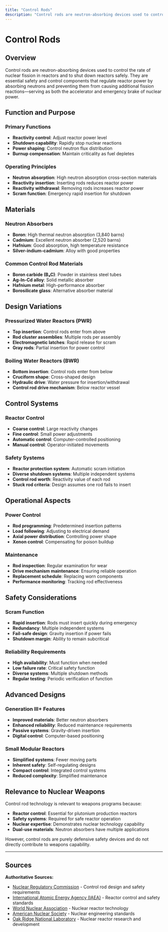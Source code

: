 ```yaml
---
title: "Control Rods"
description: "Control rods are neutron-absorbing devices used to control the rate of nuclear fission in reactors and to shut down reactors safely."
---
```


# Control Rods

## Overview

Control rods are neutron-absorbing devices used to control the rate of nuclear fission in reactors and to shut down reactors safely. They are essential safety and control components that regulate reactor power by absorbing neutrons and preventing them from causing additional fission reactions—serving as both the accelerator and emergency brake of nuclear power.

## Function and Purpose

### Primary Functions
- **Reactivity control**: Adjust reactor power level
- **Shutdown capability**: Rapidly stop nuclear reactions
- **Power shaping**: Control neutron flux distribution
- **Burnup compensation**: Maintain criticality as fuel depletes

### Operating Principles
- **Neutron absorption**: High neutron absorption cross-section materials
- **Reactivity insertion**: Inserting rods reduces reactor power
- **Reactivity withdrawal**: Removing rods increases reactor power
- **Scram function**: Emergency rapid insertion for shutdown

## Materials

### Neutron Absorbers
- **Boron**: High thermal neutron absorption (3,840 barns)
- **Cadmium**: Excellent neutron absorber (2,520 barns)
- **Hafnium**: Good absorption, high temperature resistance
- **Silver-indium-cadmium**: Alloy with good properties

### Common Control Rod Materials
- **Boron carbide (B₄C)**: Powder in stainless steel tubes
- **Ag-In-Cd alloy**: Solid metallic absorber
- **Hafnium metal**: High-performance absorber
- **Borosilicate glass**: Alternative absorber material

## Design Variations

### Pressurized Water Reactors (PWR)
- **Top insertion**: Control rods enter from above
- **Rod cluster assemblies**: Multiple rods per assembly
- **Electromagnetic latches**: Rapid release for scram
- **Gray rods**: Partial insertion for power control

### Boiling Water Reactors (BWR)
- **Bottom insertion**: Control rods enter from below
- **Cruciform shape**: Cross-shaped design
- **Hydraulic drive**: Water pressure for insertion/withdrawal
- **Control rod drive mechanism**: Below reactor vessel

## Control Systems

### Reactor Control
- **Coarse control**: Large reactivity changes
- **Fine control**: Small power adjustments
- **Automatic control**: Computer-controlled positioning
- **Manual control**: Operator-initiated movements

### Safety Systems
- **Reactor protection system**: Automatic scram initiation
- **Diverse shutdown systems**: Multiple independent systems
- **Control rod worth**: Reactivity value of each rod
- **Stuck rod criteria**: Design assumes one rod fails to insert

## Operational Aspects

### Power Control
- **Rod programming**: Predetermined insertion patterns
- **Load following**: Adjusting to electrical demand
- **Axial power distribution**: Controlling power shape
- **Xenon control**: Compensating for poison buildup

### Maintenance
- **Rod inspection**: Regular examination for wear
- **Drive mechanism maintenance**: Ensuring reliable operation
- **Replacement schedule**: Replacing worn components
- **Performance monitoring**: Tracking rod effectiveness

## Safety Considerations

### Scram Function
- **Rapid insertion**: Rods must insert quickly during emergency
- **Redundancy**: Multiple independent systems
- **Fail-safe design**: Gravity insertion if power fails
- **Shutdown margin**: Ability to remain subcritical

### Reliability Requirements
- **High availability**: Must function when needed
- **Low failure rate**: Critical safety function
- **Diverse systems**: Multiple shutdown methods
- **Regular testing**: Periodic verification of function

## Advanced Designs

### Generation III+ Features
- **Improved materials**: Better neutron absorbers
- **Enhanced reliability**: Reduced maintenance requirements
- **Passive systems**: Gravity-driven insertion
- **Digital control**: Computer-based positioning

### Small Modular Reactors
- **Simplified systems**: Fewer moving parts
- **Inherent safety**: Self-regulating designs
- **Compact control**: Integrated control systems
- **Reduced complexity**: Simplified maintenance

## Relevance to Nuclear Weapons

Control rod technology is relevant to weapons programs because:
- **Reactor control**: Essential for plutonium production reactors
- **Safety systems**: Required for safe reactor operation
- **Nuclear expertise**: Demonstrates nuclear technology capability
- **Dual-use materials**: Neutron absorbers have multiple applications

However, control rods are purely defensive safety devices and do not directly contribute to weapons capability.

---

## Sources

**Authoritative Sources:**

- [Nuclear Regulatory Commission](https://www.nrc.gov) - Control rod design and safety requirements
- [International Atomic Energy Agency (IAEA)](https://www.iaea.org) - Reactor control and safety standards
- [World Nuclear Association](https://www.world-nuclear.org) - Nuclear reactor technology
- [American Nuclear Society](https://www.ans.org) - Nuclear engineering standards
- [Oak Ridge National Laboratory](https://www.ornl.gov) - Nuclear reactor research and development